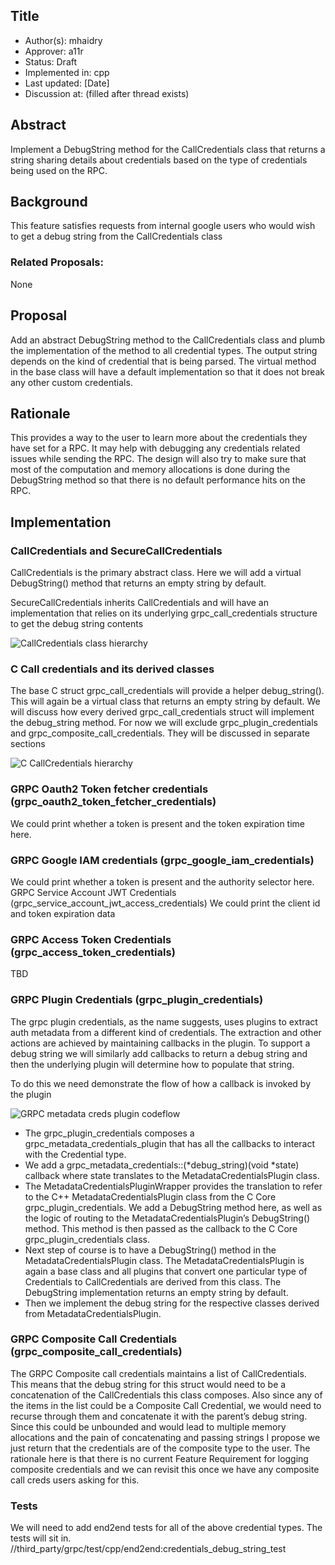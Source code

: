 Title
----
* Author(s): mhaidry
* Approver: a11r
* Status: Draft
* Implemented in: cpp
* Last updated: [Date]
* Discussion at: <google group thread> (filled after thread exists)

## Abstract

Implement a DebugString method for the CallCredentials class that returns a
string sharing details about credentials based on the type of credentials being
used on the RPC.

## Background

This feature satisfies requests from internal google users who would wish to
get a debug string from the CallCredentials class

### Related Proposals: 
None

## Proposal
Add an abstract DebugString method to the CallCredentials class and plumb the
implementation of the method to all credential types. The output string depends
on the kind of credential that is being parsed. The virtual method in the base
class will have a default implementation so that it does not break any other
custom credentials.

## Rationale

This provides a way to the user to learn more about the credentials they have
set for a RPC. It may help with debugging any credentials related issues while
sending the RPC. The design will also try to make sure that most of the
computation and memory allocations is done during the DebugString method so that
there is no default performance hits on the RPC.

## Implementation

### CallCredentials and SecureCallCredentials
CallCredentials is the primary abstract class. Here we will add a virtual
DebugString() method that returns an empty string by default.

SecureCallCredentials inherits CallCredentials and will have an implementation
that relies on its underlying grpc_call_credentials structure to get the
debug string contents

![CallCredentials class hierarchy](L63_graphics/call_creds_class_hierarchy.png)

### C Call credentials and its derived classes
The base C struct grpc_call_credentials will provide a helper debug_string().
This will again be a virtual class that returns an empty string by default.
We will discuss how every derived grpc_call_credentials struct will implement
the debug_string method.  For now we will exclude grpc_plugin_credentials and
grpc_composite_call_credentials. They will be discussed in separate sections

![C CallCredentials hierarchy](L63_graphics/c_call_creds_hierarchy.png)

### GRPC Oauth2 Token fetcher credentials (grpc_oauth2_token_fetcher_credentials)
We could print whether a token is present and the token expiration time here.

### GRPC Google IAM credentials (grpc_google_iam_credentials)
We could print whether a token is present and the authority selector here.
GRPC Service Account JWT Credentials (grpc_service_account_jwt_access_credentials)
We could print the client id and token expiration data

### GRPC Access Token Credentials (grpc_access_token_credentials)
TBD


### GRPC Plugin Credentials (grpc_plugin_credentials)
The grpc plugin credentials, as the name suggests, uses plugins to extract
auth metadata from a different kind of credentials.
The extraction and other actions are achieved by maintaining callbacks in the
plugin. To support a debug string we will similarly add callbacks to return a
debug string and then the underlying plugin will determine how to populate
that string.

To do this we need demonstrate the flow of how a callback is invoked by the
plugin


![GRPC metadata creds plugin codeflow](L63_graphics/plugin_creds_codeflow.png)

* The grpc_plugin_credentials composes a grpc_metadata_credentials_plugin
that has all the callbacks to interact with the Credential type.
* We add a grpc_metadata_credentials::(*debug_string)(void *state)
callback where state translates to the MetadataCredentialsPlugin class.
* The MetadataCredentialsPluginWrapper provides the translation to refer to
the C++ MetadataCredentialsPlugin class from the C Core grpc_plugin_credentials.
We add a DebugString method here, as well as the logic of routing to the
MetadataCredentialsPlugin’s DebugString() method. This method is then passed as
the callback to the C Core grpc_plugin_credentials class.
* Next step of course is to have a DebugString() method in the
MetadataCredentialsPlugin class. The MetadataCredentialsPlugin is again a base
class and all plugins that convert one particular type of Credentials to
CallCredentials are derived from this class. The DebugString implementation
returns an empty string by default.
* Then we implement the debug string for the
respective classes derived from MetadataCredentialsPlugin.

### GRPC Composite Call Credentials (grpc_composite_call_credentials)

The GRPC Composite call credentials maintains a list of CallCredentials.
This means that the debug string for this struct would need to be a
concatenation of the CallCredentials this class composes. Also since any of the
items in the list could be a Composite Call Credential, we would need to recurse
through them and concatenate it with the parent’s debug string. Since this could
be unbounded and would lead to multiple memory allocations and the pain of
concatenating and passing strings I propose we just return that the credentials
are of the composite type to the user. The rationale here is that there is no
current Feature Requirement for logging composite credentials and we can revisit
this once we have any composite call creds users asking for this.


### Tests
We will need to add end2end tests for all of the above credential types.
The tests will sit in.
//third_party/grpc/test/cpp/end2end:credentials_debug_string_test

